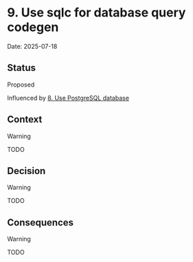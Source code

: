 # 9. Use sqlc for database query codegen

Date: 2025-07-18

## Status

Proposed

Influenced by [8. Use PostgreSQL database](0008-use-postgresql-database.md)

## Context

> [!WARNING]
>
> TODO

## Decision

> [!WARNING]
>
> TODO

## Consequences

> [!WARNING]
>
> TODO

